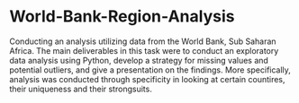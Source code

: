 # World-Bank-Region-Analysis
Conducting an analysis utilizing data from the World Bank, Sub Saharan Africa. The main deliverables in this task were to conduct an exploratory data analysis using Python, develop a strategy for missing values and potential outliers, and give a presentation on the findings. More specifically, analysis was conducted through specificity in looking at certain countires, their uniqueness and their strongsuits.
